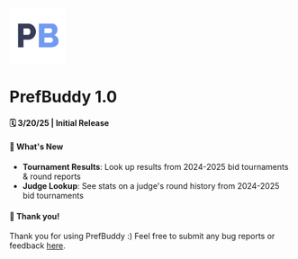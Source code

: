 <img src="../client/public/Pref-Buddy-Icon.png" width="100" height="100">

# PrefBuddy 1.0
#### 🗓️ 3/20/25 | Initial Release

#### 🎉 What's New
- **Tournament Results**: Look up results from 2024-2025 bid tournaments & round reports
- **Judge Lookup**: See stats on a judge's round history from 2024-2025 bid tournaments

#### 🤝 Thank you!
Thank you for using PrefBuddy :) Feel free to submit any bug reports or feedback [here](https://kellyye.notion.site/1ba08fc0dee1809cb1ddd4ace4a203c0?pvs=105).
